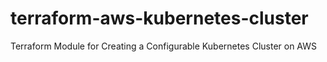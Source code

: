 # terraform-aws-kubernetes-cluster
Terraform Module for Creating a Configurable Kubernetes Cluster on AWS

